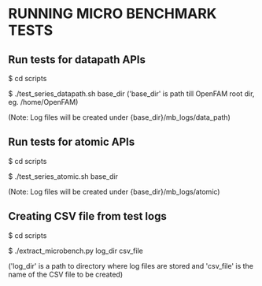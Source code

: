 # RUNNING MICRO BENCHMARK TESTS

## Run tests for datapath APIs

 $ cd scripts

 $ ./test_series_datapath.sh base_dir
 ('base_dir' is path till OpenFAM root dir, eg. /home/OpenFAM)

 (Note: Log files will be created under {base_dir}/mb_logs/data_path)

## Run tests for atomic APIs

 $ cd scripts

 $ ./test_series_atomic.sh base_dir

 (Note: Log files will be created under {base_dir}/mb_logs/atomic)
## Creating CSV file from test logs

 $ cd scripts 

 $ ./extract_microbench.py log_dir csv_file

 ('log_dir' is a path to directory where log files are stored and 'csv_file' is the name of the CSV file to be created)

